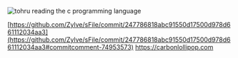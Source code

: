 ![tohru reading the c programming language](https://raw.githubusercontent.com/cat-milk/Anime-Girls-Holding-Programming-Books/2d1af6cdb7afb7d62d037e987c0d31a79777efe9/C/Tohru_Reading_C_Programming_Language.png)

[https://github.com/Zylve/sFile/commit/247786818abc91550d17500d978d661112034aa3](https://github.com/Zylve/sFile/commit/247786818abc91550d17500d978d661112034aa3#commitcomment-74953573)
https://carbonlollipop.com
